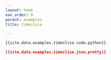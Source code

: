 ```yaml
---
layout: home
nav_order: 9
parent: examples
title: timeslice

---
```


```python
{{site.data.examples.timeslice.code.python}}
```
```json
{{site.data.examples.timeslice.json.pretty}}
```